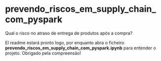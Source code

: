 # prevendo_riscos_em_supply_chain_com_pyspark
Qual o risco no atraso de entrega de produtos após a compra?

El readme estará pronto logo, por enquanto abra o ficheiro **prevendo_riscos_em_supply_chain_com_pyspark.ipynb** para entender o projeto.
Obrigado pela compreensão!
